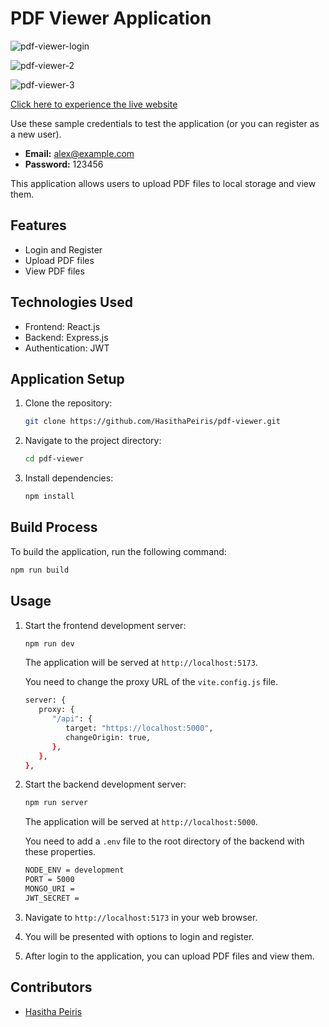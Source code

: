 # PDF Viewer Application

![pdf-viewer-login](https://github.com/HasithaPeiris/pdf-viewer/assets/138846351/0aa1dd17-61ba-4c62-b2b5-6c7492841e04)

![pdf-viewer-2](https://github.com/HasithaPeiris/pdf-viewer/assets/138846351/1689aa73-91f1-45f6-9d95-06f45b598b53)

![pdf-viewer-3](https://github.com/HasithaPeiris/pdf-viewer/assets/138846351/76335f58-0db5-443a-a93d-ec542309defd)

[Click here to experience the live website](https://pdf-viewer-frontend.onrender.com)

Use these sample credentials to test the application (or you can register as a new user).

- **Email:** alex@example.com
- **Password:** 123456

This application allows users to upload PDF files to local storage and view them.

## Features

- Login and Register
- Upload PDF files
- View PDF files

## Technologies Used

- Frontend: React.js
- Backend: Express.js
- Authentication: JWT

## Application Setup

1. Clone the repository:
   ```bash
   git clone https://github.com/HasithaPeiris/pdf-viewer.git
   ```

2. Navigate to the project directory:
   ```bash
   cd pdf-viewer
   ```

3. Install dependencies:
   ```bash
   npm install
   ```

## Build Process

To build the application, run the following command:
```bash
npm run build
```

## Usage

1. Start the frontend development server:
   ```bash
   npm run dev
   ```
   The application will be served at `http://localhost:5173`.

   You need to change the proxy URL of the `vite.config.js` file.
   ```bash
   server: {
      proxy: {
         "/api": {
            target: "https://localhost:5000",
            changeOrigin: true,
         },
      },
   },
   ```

3. Start the backend development server:
   ```bash
   npm run server
   ```
   The application will be served at `http://localhost:5000`.
   
   You need to add a `.env` file to the root directory of the backend with these properties.
   ```bash
   NODE_ENV = development
   PORT = 5000
   MONGO_URI = 
   JWT_SECRET = 
   ```

4. Navigate to `http://localhost:5173` in your web browser.

5. You will be presented with options to login and register.

6. After login to the application, you can upload PDF files and view them.

## Contributors

- [Hasitha Peiris](https://github.com/hasithapeiris)

